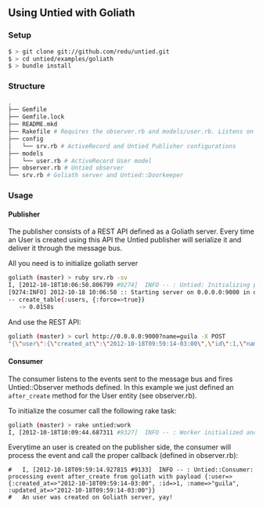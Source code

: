 ## Using Untied with Goliath

### Setup

```sh
$ > git clone git://github.com/redu/untied.git
$ > cd untied/examples/goliath
$ > bundle install
```

### Structure

```sh
.
├── Gemfile
├── Gemfile.lock
├── README.mkd
├── Rakefile # Requires the observer.rb and models/user.rb. Listens on the message bus.
├── config
│   └── srv.rb # ActiveRecord and Untied Publisher configurations
├── models
│   └── user.rb # ActiveRecord User model
├── observer.rb # Untied observer
└── srv.rb # Goliath server and Untied::Doorkeeper
```


### Usage

#### Publisher

The publisher consists of a REST API defined as a Goliath server. Every time an User is created using this API the Untied publisher will serialize it and deliver it through the message bus.

All you need is to initialize goliath server

```sh
goliath (master) > ruby srv.rb -sv
I, [2012-10-18T10:06:50.806799 #9274]  INFO -- : Untied: Initializing publisher observer
[9274:INFO] 2012-10-18 10:06:50 :: Starting server on 0.0.0.0:9000 in development mode. Watch out for stones.
-- create_table(:users, {:force=>true})
   -> 0.0158s
```

And use the REST API:

```sh
goliath (master) > curl http://0.0.0.0:9000?name=guila -X POST
"{\"user\":{\"created_at\":\"2012-10-18T09:59:14-03:00\",\"id\":1,\"name\":\"guila\",\"updated_at\":\"2012-10-18T09:59:14-03:00\"}}"
```

#### Consumer

The consumer listens to the events sent to the message bus and fires Untied::Observer methods defined. In this example we just defined an ``after_create`` method for the User entity (see observer.rb).

To initialize the cosumer call the following rake task:

```sh
goliath (master) > rake untied:work
I, [2012-10-18T10:09:44.687311 #9327]  INFO -- : Worker initialized and listening
```

Everytime an user is created on the publisher side, the consumer will process the event and call the proper callback (defined in observer.rb):

```
#   I, [2012-10-18T09:59:14.927815 #9133]  INFO -- : Untied::Consumer: processing event after_create from goliath with payload {:user=>{:created_at=>"2012-10-18T09:59:14-03:00", :id=>1, :name=>"guila", :updated_at=>"2012-10-18T09:59:14-03:00"}}
#   An user was created on Goliath server, yay!
```



